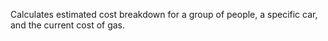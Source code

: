 Calculates estimated cost breakdown for a group of people, a specific car, and the current cost of gas.
